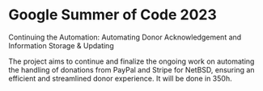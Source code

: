 # Google Summer of Code 2023 
Continuing the Automation: Automating Donor Acknowledgement and Information Storage & Updating

The project aims to continue and finalize the ongoing work on automating the handling of donations from PayPal and Stripe for NetBSD, ensuring an efficient and streamlined donor experience. It will be done in 350h.

